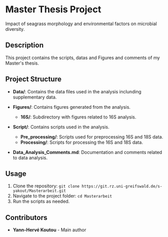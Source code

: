 # Master Thesis Project
Impact of seagrass morphology and environmental factors on microbial diversity​.

## Description

This project contains the scripts, datas and Figures and comments of my Master's thesis.

## Project Structure

- **Data/**: Contains the data files used in the analysis inclunding supplementary data.

- **Figures/**: Contains figures generated from the analysis.
  - **16S/**: Subdirectory with figures related to 16S analysis.

- **Script/**: Contains scripts used in the analysis.
  - **Pre_processing/**: Scripts used for preprocessing 16S and 18S data.
  - **Processing/**: Scripts for processing the 16S and 18S data.

- **Data_Analysis_Comments.md**: Documentation and comments related to data analysis.


## Usage

1. Clone the repository: `git clone https://git.rz.uni-greifswald.de/s-yakout/Masterarbeit.git`
2. Navigate to the project folder: `cd Masterarbeit`
3. Run the scripts as needed.

## Contributors

- **Yann-Hervé Koutou** - Main author
